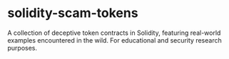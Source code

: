 # solidity-scam-tokens
A collection of deceptive token contracts in Solidity, featuring real-world examples encountered in the wild. For educational and security research purposes.
